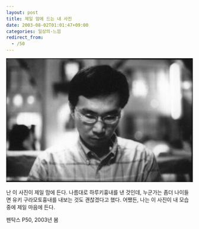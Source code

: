 ```yaml
---
layout: post
title: 제일 맘에 드는 내 사진
date: 2003-08-02T01:01:47+09:00
categories: 일상의-느낌
redirect_from:
  - /50
---
```


![ ](/assets/media/photo_03_self_small.jpg)

난 이 사진이 제일 맘에 든다. 나름대로 하루키흉내를 낸 것인데, 누군가는 좀더 나이들면 유키 구라모토흉내를 내보는 것도 괜찮겠다고 했다. 어쨌든, 나는 이 사진이 내 모습중에 제일 마음에 든다.

펜탁스 P50, 2003년 봄
